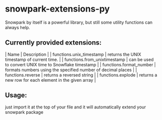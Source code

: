 # snowpark-extensions-py

Snowpark by itself is a powerful library, but still some utility functions can always help.

## Currently provided extensions:

| Name                         | Description                                                                         |
| functions.unix_timestamp     | returns the UNIX timestamp of current time.                                         |
| functions.from_unixtimestamp | can be used to convert UNIX time to Snowflake timestamp                             |
| functions.format_number      | formats numbers using the specified number of decimal places                        |
| functions.reverse            | returns a reversed string                                                           |
| functions.explode            | returns a new row for each element in the given array                               |

## Usage:

just import it at the top of your file and it will automatically extend your snowpark package
